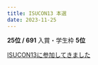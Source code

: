 ```yaml
---
title: ISUCON13 本選
date: 2023-11-25
---
```


**25位 / 691** 入賞・学生枠 **5位**

[ISUCON13に参加してきました](/blog/isucon13)
